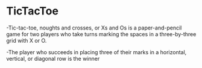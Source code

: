 # TicTacToe

-Tic-tac-toe, noughts and crosses, or Xs and Os is a paper-and-pencil game for two players who take turns marking the spaces in a three-by-three grid with X or O.

-The player who succeeds in placing three of their marks in a horizontal, vertical, or diagonal row is the winner
